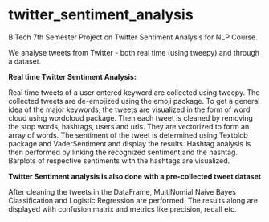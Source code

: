 # twitter_sentiment_analysis
B.Tech 7th Semester Project on Twitter Sentiment Analysis for NLP Course.

We analyse tweets from Twitter - both real time (using tweepy) and through a dataset.

**Real time Twitter Sentiment Analysis:**

  Real time tweets of a user entered keyword are collected using tweepy. The collected tweets are de-emojized using the emoji package.
  To get a general idea of the major keywords, the tweets are visualized in the form of word cloud using wordcloud package.
  Then each tweet is cleaned by removing the stop words, hashtags, users and urls. They are vectorized to form an array of words.
  The sentiment of the tweet is determined using Textblob package and VaderSentiment and display the results.
  Hashtag analysis is then performed by linking the recognized sentiment and the hashtag. Barplots of respective sentiments with the hashtags are visualized.


**Twitter Sentiment analysis is also done with a pre-collected tweet dataset**

  After cleaning the tweets in the DataFrame, MultiNomial Naive Bayes Classification and Logistic Regression are performed. 
  The results along are displayed with confusion matrix and metrics like precision, recall etc.
